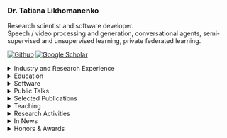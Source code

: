 ### Dr. Tatiana Likhomanenko

Research scientist and software developer.  <br />
Speech / video processing and generation, conversational agents, semi-supervised and unsupervised learning, private federated learning. <br />

<a href="https://github.com/tlikhomanenko" target="_blank"><img alt="Github" src="https://img.shields.io/badge/GitHub-%2312100E.svg?&style=for-the-badge&logo=Github&logoColor=white" /></a> <a href="https://scholar.google.com/citations?user=x7Z3ysQAAAAJ&hl=en" target="_blank"><img alt="Google Scholar" src="https://img.shields.io/badge/Google_Scholar-blue.svg?&style=for-the-badge&logoColor=white" /></a>

<details>
  <summary> Industry and Research Experience </summary>
  
* [Apple](https://machinelearning.apple.com/), *Staff Research Scientist* (Oct 2023 - present)
* [Apple](https://machinelearning.apple.com/), *Senior Research Scientist* (Sep 2021 - Oct 2023)  
* [Fundamental AI Research](https://ai.facebook.com/), *Postdoctoral Researcher* (Aug 2019 - Aug 2021)  
  *Speech recognition and natural language processing for speech*  
  **Advisors**: [Ronan Collobert](https://ronan.collobert.com/), [Gabriel Synnaeve](https://scholar.google.com/citations?user=wN9rBkcAAAAJ&hl=en)
* [Fundamental AI Research](https://ai.facebook.com/), *AI Resident* (Sep 2018 - Aug 2019)  
  *Speech recognition and natural language processing for speech*  
  **Advisors**: [Ronan Collobert](https://ronan.collobert.com/), [Gabriel Synnaeve](https://scholar.google.com/citations?user=wN9rBkcAAAAJ&hl=en)
* [NTechLab](https://ntechlab.com/), *Machine Learning Expert* (Aug 2017 - Sep 2018)  
  *Face recognition and facial attributes predictions with deep learning at top-1 face recognition team*  
* [Yandex](https://yandex.com/) & [CERN](https://home.cern/), *Researcher* (Apr 2013 - May 2017)  
  *Machine learning for High Energy Physics studies at the Large Hadron Collider: particle identification system, trigger system (online identification which collisions worth being stored), specific rare decays search (high-level data analysis), and B mesons oscillations (main subject of the LHCb studies)*
* Membership at Large Hadron Collider beauty (LHCb) collaboration, CERN (2013 - 2018)

</details>

<details>
  <summary> Education </summary>
  
* *Ph.D. in Computer Science*, Lomonosov Moscow State University (2017)  
  Faculty of Computational Mathematics and Cybernetics  
  **Advisor**: Eugene Moiseev  
  **Thesis**: Research on solutions of non-classical boundary-value problems for mixed type equations  
* *M.S. in Computer Science*, [Yandex School of Data Analysis](https://yandexdataschool.com/), 5.0/5.0 (2014)  
* *M.S. in Computer Science*, Lomonosov Moscow State University, 5.0/5.0 (2013)  
  Faculty of Computational Mathematics and Cybernetics  
* [Summer School on Bayesian Methods in Deep Learning](https://deepbayes.ru/2017/) (2017)
* [Rome-Moscow School of Matrix Methods and Applied Linear Algebra](http://www.mat.uniroma2.it/~tvmsscho/Rome-Moscow_School/2012/pages/home.php) (2012, 2013)  

</details>

<details>
  <summary> Software </summary>
  
* [mlx-data](https://github.com/ml-explore/mlx-data): framework agnostic data loading library brought to you by Apple machine learning research; it works with PyTorch, Jax or [MLX](https://ml-explore.github.io/mlx/)
* [Flashlight](https://github.com/flashlight/flashlight): a fast, flexible machine learning library written entirely in C++  
[blog post](https://ai.facebook.com/blog/flashlight-fast-and-flexible-machine-learning-in-c-plus-plus/)
* [Wav2letter++](https://github.com/flashlight/wav2letter): speech recognition toolkit and recipes for papers
* [BDT reweigter tutorial](https://github.com/tlikhomanenko/reweighting_tutorial)
* [HepML](https://github.com/arogozhnikov/hep_ml): specific machine learning tools for purposes of high energy physics
* [REP](https://github.com/yandex/rep): ipython-based environment for conducting data-driven research in a consistent and reproducible way

</details>

<details>
  <summary> Public Talks </summary>

* [Private Federated Learning for Speech Recognition](https://icasspflute.github.io/speakers.html), FLute: Federated Learning for Audio Understanding workshop, ICASSP, Hyderabad (2025)
* Speech generative modeling with little tokenization, MIT CSAIL, [Spoken Language Systems Group](https://sls.csail.mit.edu/), Boston (2024)
* [Efficient Speech Processing](https://www.youtube.com/watch?v=tiIzJZd-a8Y), Johns Hopkins University, [Center for Language and Speech Processing](https://www.clsp.jhu.edu/events/tatiana-likhomanenko-apple-efficient-speech-processing/), Baltimore (2024)
* [Private Federated Learning for Speech Recognition](https://mlr-preview.g.apple.com/video/pfl-for-asr), [Apple Workshop on Privacy-Preserving Machine Learning](https://machinelearning.apple.com/updates/ppml-workshop-2024), Cupertino (2024)
* [Simple and Efficient Self-Training Approaches for Speech Recognition](https://neurips.cc/virtual/2023/workshop/66532), Third Workshop on Efficient Natural Language and Speech Processing (ENLSP-III), NeurIPS, New Orleans (2023)
* [Simple and Efficient Pseudo-Labeling for Speech Recognition](https://sites.google.com/g.harvard.edu/on-device-workshop-23/schedule?authuser=0), On-Device Workshop MLSys, Miami (2023)
* [Machine Learning at Apple](https://icml.cc/virtual/2022/affinity-workshop/13481), WiML@ICML, Baltimore (2022)
* [CAPE: Encoding Relative Positions with Continuous Augmented Positional Embeddings](https://www.youtube.com/watch?v=wb04M4qzbb8), ReWork Deep Learning Summit, San Francisco (2022)
* [Positional Embedding in Transformer-based Models](https://cs.hse.ru/data/2021/09/22/1474070341/99.pdf), Higher School of Economics (2021)
* [slimIPL: Language-Model-Free Iterative Pseudo-Labeling](http://blog.ntrlab.com/ntr-webinar-slimipl-language-model-free-iterative-pseudo-labeling/), NTR Lab and Tomsk University (2021, in Russian)
* [Pseudo-labeling for speech recognition](http://blog.ntrlab.com/ntr-webinar-pseudo-labeling-for-speech-recognition/), NTR Lab and Tomsk University (2021, in Russian)  
* [Machine learning in Science and Industry](https://arogozhnikov.github.io/2017/04/20/machine-learning-in-science-and-industry.html), Heidelberg University (2017)
* [LHCb topological trigger optimization](https://events.yandex.ru/events/ds/17-sept-2016/), Data&Science: Large Hadron Collider, public series, Yandex, Moscow (2016)
* [Classifier output calibration to probability](https://indico.cern.ch/event/433556/), Heavy Flavour Data Mining workshop, Zurich University (2016)
* [Machine Learning and Optimization of LHC Real-Time Event Stream Filter for New Physics Discoveries](https://www.youtube.com/watch?v=N42fy5OKoDE), Machine Learning: Prospects and Applications Conference, Berlin (2015)

</details>

<details>
  <summary> Selected Publications </summary>

#### Private Federated Learning

--------------------
- Pelikan*, M., Azam, S.S., Feldman, V., Silovsky, J., Talwar, K. and Likhomanenko*, T. **Federated Learning with Differential Privacy for End-to-End Speech Recognition,** 2023. arXiv preprint arXiv:2310.00098.
- Azam*, S.S., Pelikan*, M., Feldman, V., Talwar, K., Silovsky, J. and Likhomanenko*, T. **Federated Learning for Speech Recognition: Revisiting Current Trends Towards Large-Scale ASR.** In International Workshop on Federated Learning in the Age of Foundation Models in Conjunction with NeurIPS 2023. **Oral** <br/>
  [overview](https://machinelearning.apple.com/research/federated-learning-speech), [video](https://neurips.cc/virtual/2023/workshop/66531), [slides](https://neurips.cc/media/neurips-2023/Slides/79003.pdf), [poster](https://neurips.cc/media/PosterPDFs/NeurIPS%202023/79003.png?t=1701404021.11928)
- Azam, S.S., Likhomanenko, T., Pelikan, M. and Silovsky, J. **Importance of Smoothness Induced by Optimizers in FL4ASR: Towards Understanding Federated Learning for End-to-End ASR**, ASRU 2023.

#### Machine Learning

--------------------
- Ramapuram*, J., Danieli*, F., Dhekane*, E., Weers*, F., Busbridge*, D., Ablin*, P., Likhomanenko*, T., Digani, J., Gu, Z., Shidani, A. and Webb, R., 2024. **Theory, Analysis, and Best Practices for Sigmoid Self-Attention.** In International Conference on Representation Learning (ICLR), 2025. <br/>
  [code](https://github.com/apple/ml-sigmoid-attention)
- Busbridge*, D., Ramapuram*, J., Ablin*, P., Likhomanenko*, T., Dhekane, E.G., Suau, X. and Webb, R. **How to Scale Your EMA**. Thirty-Seventh Conference on Neural Information Processing Systems (NeurIPS), 2023. **Spotlight**. <br/>
  [overview](https://machinelearning.apple.com/research/scale-em), [video](https://neurips.cc/virtual/2023/poster/72356), [slides](https://neurips.cc/virtual/2023/poster/72356), [poster](https://neurips.cc/media/PosterPDFs/NeurIPS%202023/72356.png?t=1701269163.1180394)
- Zhai*, S., Likhomanenko*, T., Littwin*, E., Busbridge*, D., Ramapuram*, J., Zhang, Y., Gu, J. and Susskind, J. **Stabilizing Transformer Training by Preventing Attention Entropy Collapse.** In International Conference on Machine Learning (ICML), 2023. <br/>
 [overview](https://machinelearning.apple.com/research/stabilizing-transformer-training), [video](https://icml.cc/virtual/2023/poster/24935), [poster](https://icml.cc/media/PosterPDFs/ICML%202023/24935.png?t=1689436837.8522916), [code](https://github.com/apple/ml-sigma-reparam)
- Zhai, S., Jaitly, N., Ramapuram, J., Busbridge, D., Likhomanenko, T., Cheng, J.Y., Talbott, W., Huang, C., Goh, H. and Susskind, J.M. **Position Prediction as an Effective Pretraining Strategy**. In International Conference on Machine Learning (ICML), 2022, pp. 26010-26027. PMLR. (Spotlight) <br/>
  [overview](https://machinelearning.apple.com/research/position-prediction), [video](https://icml.cc/virtual/2022/spotlight/18268), [poster](https://icml.cc/media/PosterPDFs/ICML%202022/956685427c5cd9dcb04f784272727336.png)
- Kahn, J.D., Pratap, V., Likhomanenko, T., Xu, Q., Hannun, A., Cai, J., Tomasello, P., Lee, A., Grave, E., Avidov, G., Steiner, B., Liptchinsky, V., Synnaeve, G., Collobert, R. **Flashlight: Enabling Innovation in Tools for Machine Learning**. In International Conference on Machine Learning (ICML), 2022, pp. 10557-10574. PMLR. (Spotlight) <br/>
  [video](https://icml.cc/virtual/2022/spotlight/17878), [presentation](https://icml.cc/media/icml-2022/Slides/17878_23lP44f.pdf), [poster](https://icml.cc/media/PosterPDFs/ICML%202022/976abf49974d4686f87192efa0513ae0_cV7Pdsl.png), [code](https://github.com/flashlight/flashlight)
- Likhomanenko, T., Xu, Q., Synnaeve, G., Collobert, R. and Rogozhnikov, A. **CAPE: Encoding Relative Positions with Continuous Augmented Positional Embeddings**. Thirty-Fifth Conference on Neural Information Processing Systems (NeurIPS), 2021. <br/>
  [openreview](https://openreview.net/forum?id=n-FqqWXnWW), [video](https://neurips.cc/virtual/2021/poster/26588), [presentation](https://nips.cc/media/neurips-2021/Slides/26588.pdf), [code](https://github.com/gcambara/cape)
- Rogozhnikov, A., Likhomanenko, T. **InfiniteBoost: building infinite ensembles with gradient descent**. arXiv preprint arXiv:1706.01109. 2017.

#### NLP

--------------------
- Garg, S., Gheini, M., Emmanuel, C., Likhomanenko, T., Gao, Q. and Paulik, M. **Generating Gender Alternatives in Machine Translation.** 5th Workshop on Gender Bias in Natural Language Processing at ACL 2024.

#### Speech Processing

##### 2025

--------------------
- Chen, L.W., Higuchi, T., Bai, H., Abdelaziz, A.H., Rudnicky, A., Watanabe, S., Likhomanenko, T., Theobald, B.J. and Aldeneh, Z. **Exploring Prediction Targets in Masked Pre-Training for Speech Foundation Models.** ICASSP 2025.
- Aldeneh, Z., Thilak, V., Higuchi, T., Theobald, B.J. and Likhomanenko, T. **Towards Automatic Assessment of Self-Supervised Speech Models using Rank.** ICASSP 2025.
- Aldeneh, Z., Higuchi, T., Jung, J.W., Chen, L.W., Shum, S., Abdelaziz, A.H., Watanabe, S., Likhomanenko, T. and Theobald, B.J. **Speaker-IPL: Unsupervised Learning of Speaker Characteristics with i-Vector based Pseudo-Labels.** ICASSP 2025.

##### 2024

--------------------
- Gupta, A., Likhomanenko, T., Yang, K., Bai, H., Aldeneh, Z. and Jaitly, N., 2024. **Visatronic: A Multimodal Decoder-Only Model for Speech Synthesis.** arXiv preprint arXiv:2411.17690.
- Bai, H., Likhomanenko, T., Zhang, R., Gu, Z., Aldeneh, Z. and Jaitly, N., 2024. **dMel: Speech Tokenization made Simple.** arXiv preprint arXiv:2407.15835.
- Gu, Z., Likhomanenko, T., Bai, H., McDermott, E., Collobert, R. and Jaitly, N., 2024. **Denoising LM: Pushing the Limits of Error Correction Models for Speech Recognition.** arXiv preprint arXiv:2405.15216.
- Aldeneh, Z., Higuchi, T., Jung, J.W., Seto, S., Likhomanenko, T., Shum, S., Abdelaziz, A.H., Watanabe, S. and Theobald, B.J. **Can you Remove the Downstream Model for Speaker Recognition with Self-Supervised Speech Features?** Interspeech 2024.
- Rouditchenko, A., Collobert, R. and Likhomanenko, T., AV-CPL: **Continuous Pseudo-Labeling for Audio-Visual Speech Recognition**. AVGenL: Audio-Visual Generation and Learning Workshop at ECCV 2024.

##### 2023
  
--------------------
- Gheini, M., Likhomanenko, T., Sperber, M. and Setiawan, H. **Joint Speech Transcription and Translation: Pseudo-Labeling with Out-of-Distribution Data.** ACL Findings, 2023. <br/>
 [overview](https://machinelearning.apple.com/research/joint-speech-transcription)
- Likhomanenko, T., Lugosch, L. and Collobert, R. **Unsupervised ASR via Cross-Lingual Pseudo-Labeling**, 2023. arXiv preprint arXiv:2305.13330.
- Berrebbi, D., Collobert, R., Jaitly, N., Likhomanenko, T. **More Speaking or More Speakers?** ICASSP 2023. <br/>
  [overview](https://machinelearning.apple.com/research/speakers-speaking)
- Berrebbi, D., Collobert, R., Bengio, S., Jaitly, N., Likhomanenko, T. **Continuous Pseudo-Labeling from the Start**. ICLR 2023. <br/>
  [overview](https://machinelearning.apple.com/research/continuous-pseudo-labeling), [video](https://iclr.cc/virtual/2023/poster/11745), [slides](https://iclr.cc/media/iclr-2023/Slides/11745.pdf), [poster](https://iclr.cc/media/PosterPDFs/ICLR%202023/11745.png?t=1691559868.4970598)
  
##### 2022
  
--------------------
- Likhomanenko, T., Collobert, R., Jaitly, N., Bengio, S. **Continuous Soft Pseudo-Labeling in ASR**. I Can’t Believe It’s Not Better Workshop at NeurIPS 2022. <br/>
  [video](https://nips.cc/virtual/2022/workshop/49960), [poster](https://nips.cc/media/PosterPDFs/NeurIPS%202022/64612.png?t=1668713612.2996612)
- Lugosch, L., Likhomanenko, T., Synnaeve, G. and Collobert, R. **Pseudo-Labeling for Massively Multilingual Speech Recognition**. ICASSP 2022. <br/>
  [blog post](https://ai.facebook.com/blog/pseudo-labeling-speech-recognition-using-multilingual-unlabeled-data/), [code](https://github.com/flashlight/wav2letter/tree/main/recipes/mling_pl)
- Pratap, V., Xu, Q., Likhomanenko, T., Synnaeve, G. and Collobert, R. **Word Order Does Not Matter For Speech Recognition**. ICASSP 2022.

##### 2021

--------------------
- Manohar, V., Likhomanenko, T., Xu, Q., Hsu, W.N., Collobert, R., Saraf, Y., Zweig, G. and Mohamed, A., 2021. **Kaizen: Continuously improving teacher using Exponential Moving Average for semi-supervised speech recognition**. ASRU 2021.
- Likhomanenko, T., Xu, Q., Kahn, J., Synnaeve, G. and Collobert, R. **slimIPL: Language-model-free iterative pseudo-labeling**. Interspeech 2021. <br/>
  [video](https://disk.yandex.ru/i/Z_fs6Qohup_jAw), [poster](https://disk.yandex.ru/i/DfIS20btXTHu4g), [code](https://github.com/flashlight/wav2letter/tree/master/recipes/slimIPL)
- Likhomanenko*, T., Xu*, Q., Pratap*, V., Tomasello, P., Kahn, J., Avidov, G., Collobert, R. and Synnaeve, G. **Rethinking evaluation in asr: Are our models robust enough?** Interspeech 2021. <br/>
  [video](https://disk.yandex.ru/i/8ZKVEU86K37r5g), [poster](https://disk.yandex.ru/i/W7Qjrm0rb44eJg), [code](https://github.com/flashlight/wav2letter/tree/master/recipes/rasr)
- Hsu, W.N., Sriram, A., Baevski, A., Likhomanenko, T., Xu, Q., Pratap, V., Kahn, J., Lee, A., Collobert, R., Synnaeve, G. and Auli, M., 2021. **Robust wav2vec 2.0: Analyzing Domain Shift in Self-Supervised Pre-Training**. Interspeech 2021.  
- Xu, Q., Baevski, A., Likhomanenko, T., Tomasello, P., Conneau, A., Collobert, R., Synnaeve, G. and Auli, M., 2021, June. **Self-training and pre-training are complementary for speech recognition**. In ICASSP 2021-2021 IEEE International Conference on Acoustics, Speech and Signal Processing (ICASSP) (pp. 3030-3034). IEEE. <br/>
  [video](https://rc.signalprocessingsociety.org/conferences/icassp-2021/SPSICASSP21VID0369.html?source=IBP)
- Talnikar, C., Likhomanenko, T., Collobert, R. and Synnaeve, G., 2021, June. **Joint masked cpc and ctc training for asr**. In ICASSP 2021-2021 IEEE International Conference on Acoustics, Speech and Signal Processing (ICASSP) (pp. 3045-3049). IEEE. <br/>
  [video](https://sigport.org/documents/joint-masked-cpc-and-ctc-training-asr), [poster](https://sigport.org/sites/default/files/docs/4384_Joint_CPC_CTC_poster_ICASSP2021.pdf), [presentation](https://sigport.org/sites/default/files/docs/4384_Joint_CPC_CTC_presentation_ICASSP2021.pdf)

##### 2020

--------------------
- Xu, Q., Likhomanenko, T., Kahn, J., Hannun, A., Synnaeve, G. and Collobert, R., 2020. **Iterative Pseudo-Labeling for Speech Recognition**. Proc. Interspeech 2020, pp.1006-1010. <br/>
  [video](http://www.interspeech2020.org/index.php?m=content&c=index&a=show&catid=390&id=514), [code](https://github.com/flashlight/wav2letter/tree/master/recipes/ipl)
- Pratap, V., Xu, Q., Kahn, J., Avidov, G., Likhomanenko, T., Hannun, A., Liptchinsky, V., Synnaeve, G., Collobert, R. (2020) **Scaling Up Online Speech Recognition Using ConvNets**. Proc. Interspeech 2020, 3376-3380. <br/>
  [video](http://www.interspeech2020.org/index.php?m=content&c=index&a=show&catid=337&id=997), [blog post](https://ai.facebook.com/blog/online-speech-recognition-with-wav2letteranywhere/), [news](https://venturebeat.com/2020/01/13/facebook-releases-low-latency-online-speech-recognition-framework/)
- Kahn, J., Rivière, M., Zheng, W., Kharitonov, E., Xu, Q., Mazaré, P.E., Karadayi, J., Liptchinsky, V., Collobert, R., Fuegen, C. and Likhomanenko, T., 2020, May. **Libri-light: A benchmark for asr with limited or no supervision**. In ICASSP 2020-2020 IEEE International Conference on Acoustics, Speech and Signal Processing (ICASSP) (pp. 7669-7673). IEEE. <br/> 
  [presentation](https://sigport.org/sites/default/files/docs/Libri-Light%20-%20A%20Benchmark%20for%20ASR%20with%20Limited%20or%20No%20Supervision%20--%20ICASSP%202020.pdf), [blog post](https://ai.facebook.com/blog/a-new-open-benchmark-for-speech-recognition-with-limited-or-no-supervision/), [code](https://github.com/facebookresearch/libri-light)
- Synnaeve*, G., Xu*, Q., Kahn*, J., Likhomanenko*, T., Grave*, E., Pratap, V., Sriram, A., Liptchinsky, V. and Collobert, R. **End-to-end asr: from supervised to semi-supervised learning with modern architectures**. SAS Workshop ICML 2020. <br/>
  [video](https://slideslive.com/38930740), [code](https://github.com/flashlight/wav2letter/tree/master/recipes/sota/2019)

##### 2019

--------------------
- Likhomanenko, T., Synnaeve, G. and Collobert, R., 2019. **Who Needs Words? Lexicon-Free Speech Recognition**. Proc. Interspeech 2019, pp.3915-3919. <br/>
[presentation](https://disk.yandex.ru/i/lL8U8Q6tg4GqTQ), [blog post](https://ai.facebook.com/blog/self-supervision-and-building-more-robust-speech-recognition-systems/), [code](https://github.com/flashlight/wav2letter/tree/master/recipes/lexicon_free)

#### Machine Learning in High Energy Physics

--------------------
- Derkach, D., Hushchyn, M., Likhomanenko, T., Rogozhnikov, A., Kazeev, N., Chekalina, V., Neychev, R., Kirillov, S., Ratnikov, F. and LHCb collaboration. **Machine-Learning-based global particle-identifiritcation algohms at the LHCb experiment**. Journal of Physics: Conference Series. 2018. Vol. 1085. No. 4. P. 1-5. <br/>
  _ACAT 2017_, [poster](https://indico.cern.ch/event/567550/contributions/2629676/attachments/1511360/2357050/pid_poster_v3.pdf)
- Likhomanenko, T., Derkach, D., Rogozhnikov, A. **Inclusive Flavour Tagging Algorithm.** Journal of Physics: Conference Series, 2016. <br/>
  _ACAT 2016_, [poster](https://disk.yandex.ru/i/aOlSTswbbwlq5Q), [code](https://github.com/tlikhomanenko/tagging_LHCb)
- LHCb collaboration (2016). Search for decays of neutral beauty mesons into four muons, JHEP 03 (2017) 001. 
- Likhomanenko, T., Ilten, P., Khairullin, E., Rogozhnikov, A., Ustyuzhanin, A., Williams, M. **LHCb Topological Trigger Reoptimization**. Journal of Physics: Conference Series, 2015. <br/>
  _CHEP 2015_, [presentation](https://indico.cern.ch/event/304944/contributions/1672458/attachments/578652/796814/hlt.pdf), [code](https://github.com/tlikhomanenko/LHCb-topo-trigger)
- CMS collaboration, LHCb collaboration. **Observation of the rare Bs0→ μ+ μ− decay from the combined analysis of CMS and LHCb data**. Nature, 2015.
- Likhomanenko, T., Rogozhnikov, A., Baranov, A., Khairullin, E., & Ustyuzhanin, A. **Reproducible Experiment Platform**. Journal of Physics: Conference Series (Vol. 664, No. 5, p. 052022). <br/> 
  _CHEP 2015_, [poster](https://indico.cern.ch/event/304944/contributions/1672393/attachments/578602/796755/rep-qr.pdf)
- LHCb collaboration. **Search for the lepton flavour violating decay τ−→ μ− μ+ μ−**. Journal of High Energy Physics, 2015. 
- Likhomanenko, T., Rogozhnikov, A., Baranov, A., Khairullin, E., Ustyuzhanin, A. **Improving reproducibility of data science experiments**, ICML 2015 AutoML Workshop, 2015 <br/> 
  [poster spotlight](https://indico.ijclab.in2p3.fr/event/2914/contributions/6476/subcontributions/168/attachments/6032/7157/Likhomanenko_Improving-reproducibility_1.pdf)

#### Partial Differential Equations (Ph.D.)

--------------------
- Moiseev, E.I., Likhomanenko, T.N. **Eigenfunctions of the Gellerstedt problem with an inclined-type change line**. Integral Transforms and Special Functions, 2017, pp. 1–8.
- Moiseev E. I., Likhomanenko T. N. **On the basis property of a two-part trigonometric series**. Doklady Mathematics, 2016, Vol. 94, No. 1, pp. 1–4. <br/>
  _oral talk, International scientific conference Actual Problems in Theory of Partial Differential Equations, dedicated to the centenary of Andrey V. Bitsadze, 2016_
- Moiseev, E.I., Likhomanenko, T.N. **Eigenfunctions of the Tricomi problem with an inclined type change line**. Differential Equations, 2016, Vol. 52, No. 10, pp 1323– 1330. <br/> 
  _oral talk, International scientific conference Actual Problems in Theory of Partial Differential Equations, dedicated to the centenary of Andrey V. Bitsadze, 2016_
- Moiseev, E.I., Likhomanenko, T.N. **On the basis property of a trigonometric system arising in the Frankl problem**. Differential Equations, 2013, Vol. 49, No. 3, pp. 325–331. <br/> 
  _oral talk, AMEE-2013 and Lomonosov-2013_
- Moiseev E.I., Likhomanenko T.N. **A nonlocal boundary value problem for the Lavrent’ev-Bitsadze equation**. Doklady Mathematics, 2012, Vol. 86, No. 2, pp. 635–637. <br/>
  _oral talk, AMEE-2012 and Lomonosov-2012_
  </details>
  

<details>
  <summary> Teaching </summary>

* [DeepLearn Autumn School](https://irdta.eu/deeplearn/2022au/blog/speakers/tatiana-likhomanenko/), *Self-, Weakly-, Semi-Supervised Learning in Speech Recognition* (Oct 2022)
* Heidelberg University, [Grad Days](https://gsfp.physi.uni-heidelberg.de/graddays_April_2017/index.php?m=1&s=13), *Machine learning in Science and Industry*, invited lecturer (2017)  
[lectures](https://github.com/tlikhomanenko/MLatGradDays)
* Imperial College London, *Introduction to Machine Learning*, TA (2016, 2017)  
[lectures/seminars 2016](https://github.com/yandexdataschool/MLatImperial2016), [lectures/seminars 2017](https://github.com/tlikhomanenko/MLatImperial2017)
* Yandex School of Data Analysis, *Machine learning in High Energy Physics*, lecturer (2016)
* Lund University, [Summer School on Machine Learning in High Energy Physics (MLHEP)](https://indico.cern.ch/event/497368/), program committee & lecturer (2016)  
[lectures/seminars](https://github.com/yandexdataschool/mlhep-course-2016)
* Saint Petersburg Academic University, [Summer School on Machine Learning in High Energy Physics (MLHEP)](https://www.hse.ru/mlhep2015/), organizing committee & lecturer (2015)  
[lectures/seminars](https://github.com/yandexdataschool/mlhep2015)

</details>

<details>
  <summary> Research Activities </summary>

#### Serving as Reviewer

* [Transactions on Machine Learning Research (TMLR) 2021-now](https://www.jmlr.org/tmlr/) ([Expert Reviewer](https://www.jmlr.org/tmlr/expert-reviewers.html))
* Journal of Artificial Intelligence Research 2023
* NeurIPS 2021, 2022 ([top-8% reviewer](https://neurips.cc/Conferences/2022/ProgramCommittee)), 2023 ([top-8% reviewer](https://neurips.cc/Conferences/2023/ProgramCommittee))
* ICLR 2021, 2022 ([highlighted reviewer](https://iclr.cc/Conferences/2022/Reviewers)), 2023-2024
* ICLR Blogposts 2023, 2024
* ICML 2022-2023
* Interspeech 2020-2022, 2023 ([top-2% reviewer](https://interspeech2023.org/outstanding-reviewers/)), 2024-2025
* ICASSP 2021-2022, 2023 ([outstanding reviewer](https://2023.ieeeicassp.org/outstanding-reviewer-recognitions/)), 2024-2025
* Machine Learning and the Physical Sciences workshop NeurIPS 2019-2020, 2022-2024
* SynS and ML Workshop ICML 2023
* Vision-based InduStrial InspectiON (VISION) Workshop CVPR 2023
* CHIME 2023, 2024
* BayLearn 2022-2024
* An advisor in the LHCb statistics and machine learning working group (2016-2017)

#### Serving as Area Chair

* ICML 2024, 2025
* NeurIPS 2024, 2025
* NeurIPS Datasets and Benchmarks 2023, 2024
* Vision-based InduStrial InspectiON (VISION) Workshop CVPR 2023
* Vision-based InduStrial InspectiON (VISION) Workshop ECCV 2024
* ICASSP 2025

#### Other

* TMLR Action Editor Sep 2024 - now

#### Mentorship

* WiML, Research Mentorship, NeurIPS, New Orleans (2023)
* LatinX in AI, Mentorship Hour (Panel), ICML, Honolulu (2023)
* LatinX in AI, CV Research workshop, CVPR, New Orlean (2022)

#### Panels
* [Failure Modes in the Age of Foundation Models](https://neurips.cc/virtual/2023/workshop/66506), workshop "I Can’t Believe It’s Not Better (ICBINB): Failure Modes in the Age of Foundation Models", NeurIPS, New Orleans (2023)
* Mentorship Hour, LatinX in AI, ICML, Honolulu (2023)
* On-Device Workshop MLSys, Miami (2023)

#### Organizer

* 1st workshop and challenge on [Vision-based InduStrial InspectiON](https://vision-based-industrial-inspection.github.io/cvpr-2023/), CVPR 2023
* 2st workshop on [Vision-based InduStrial InspectiON](https://vision-based-industrial-inspection.github.io/eccv-24/), ECCV 2024

#### Kaggle Competition ["Flavours of Physics"](https://www.kaggle.com/c/flavours-of-physics)

* [research/technical support](https://storage.googleapis.com/kaggle-competitions/kaggle/4488/media/lhcb_description_official.pdf)
* award committee member
* co-organizer of [ALEPH workshop](http://yandexdataschool.github.io/aleph2015/) at NeurIPS 2015
* [starter-kit for competition](https://github.com/tlikhomanenko/flavours-of-physics-start)

#### Advising

* [Li-Wei Chen](https://www.linkedin.com/in/li-wei-chen-142b71125/), summer internship, Apple 2024 (co-advising)
* [Akshita Gupta](https://akshitac8.github.io/), summer internship, Apple 2024 (co-advising with Navdeep Jaitly, Richard Bai, Karren Yang)
* [Zijin Gu](https://www.linkedin.com/in/zijin-gu-548397192/), AI/ML Residency, Apple 2023-2024 (co-advising with Navdeep Jaitly)
* [Andrew Rouditchenko](http://people.csail.mit.edu/roudi/), summer internship, Apple 2023
* [Lingxiao Zhao](http://lingxiaozhao.com/), summer internship, Apple 2023 (co-advising)
* [Chun-wei Ho](https://www.linkedin.com/in/chun-wei-ho-559248268/), summer internship, Apple 2023 (co-advising with Navdeep Jaitly and Ronan Collobert)
* [Sheikh Shams Azam](https://www.linkedin.com/in/sshamsazam), AI/ML Resident, Apple 2022-2023 (co-advising with Honza Silovsky)
* [Dan Berrebbi](https://www.linkedin.com/in/dan-berrebbi-254843169/), summer internship, Apple 2022
* [Mozhdeh Gheini](http://www-scf.usc.edu/~gheini/), summer internship, Apple 2022 (co-advising with Matthias Sperber and Hendra Setiawan); Apple 2023 (co-advising)
* [Colby Bunbary](https://www.colbybanbury.com/), summer internship, Apple 2022 (co-advising)
* [Loren Lugosch](https://lorenlugosch.github.io/): summer internship, Facebook AI Reserch 2021 (co-advising with Ronan Collobert and Gabriel Synnaeve); summer internship, Apple 2022 (co-advising with Ronan Collobert)
* [Chaitanya Talnikar](https://www.linkedin.com/in/chaitanya-talnikar-51980057), AI Residency, Facebook AI Reserch 2019-2020 (co-advising with Ronan Collobert and Gabriel Synnaeve)
    
</details>

<details>
  <summary> In News </summary>

* [Interview to Republic](https://republic.ru/posts/101375) (in Russian) 
* [Q&A with AI Residents](https://research.fb.com/blog/2019/03/qa-with-facebook-ai-residents-tatiana-likhomanenko-and-siddharth-karamcheti/)
* [About](https://alphacephei.com/nsh/2021/01/30/wav2letter-rasr.html) paper "Rethinking Evaluation in ASR: Are Our Models Robust Enough?" 
* [About](https://home.cern/news/news/computing/flavours-physics-join-lhcb-machine-learning-contest) kaggle challenge "Flavours of physics"
* [About](https://sciencex.com/wire-news/340696876/algorithm-devised-by-hse-university-and-yandex-helped-to-catch-n.html) paper "LHCb Topological Trigger Reoptimization"

</details>

<details>
  <summary> Honors & Awards </summary>

* [2025 Breakthrough Prize in Fundamental Physics (LHCb collaboration)](https://breakthroughprize.org/Laureates/1/L3995)
* Winner of *Accelerate your code* international competition,	Intel (2012)
* Best student of Computer Science faculty, Lomonosov Moscow State University	(2012)
* The winner (Regional stage) of All-Russian Programming contest (2007, 2008)

</details>

